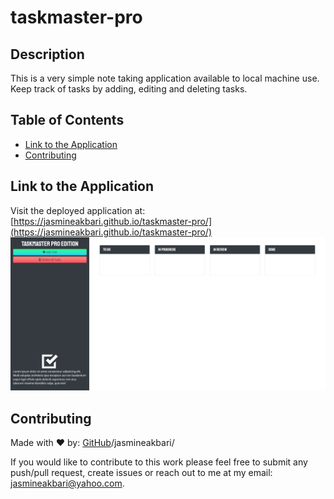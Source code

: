 # taskmaster-pro

## Description
This is a very simple note taking application available to local machine use. Keep track of tasks by adding, editing and deleting tasks.

## Table of Contents

* [Link to the Application](#linktotheapplication)
* [Contributing](#contributing)

## Link to the Application

Visit the deployed application at: [https://jasmineakbari.github.io/taskmaster-pro/](https://jasmineakbari.github.io/taskmaster-pro/)
![Application Image](/assets/images/app-image.png)

## Contributing

Made with ❤️ by: [GitHub](https://github.com/jasmineakbari)/jasmineakbari/

If you would like to contribute to this work please feel free to submit any push/pull request, create issues or reach out to me at my email: jasmineakbari@yahoo.com.